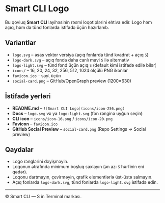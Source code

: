 # Smart CLI Logo

Bu qovluq **Smart CLI** layihəsinin rəsmi loqotiplərini ehtiva edir. Logo həm açıq, həm də tünd fonlarda istifadə üçün hazırlanıb.

## Variantlar
- `logo.svg` – əsas vektor versiya (açıq fonlarda tünd kvadrat + açıq `S`)
- `logo-dark.svg` – açıq fonda daha canlı mavi `S` ilə alternativ
- `logo-light.svg` – tünd fond üçün açıq `S` (default kimi istifadə edilə bilər)
- `icons/` – 16, 20, 24, 32, 256, 512, 1024 ölçülü PNG ikonlar
- `favicon.ico` – sayt üçün
- `social-card.png` – GitHub/OpenGraph preview (1200×630)

## İstifadə yerləri
- **README.md** – `![Smart CLI Logo](icons/icon-256.png)`
- **Docs** – `logo.svg` və ya `logo-light.svg` (fon rənginə uyğun seçin)
- **CLI icon** – `icons/icon-16.png` / `icons/icon-20.png`
- **Favicon** – `favicon.ico`
- **GitHub Social Preview** – `social-card.png` (Repo Settings → Social preview)

## Qaydalar
- Logo rənglərini dəyişməyin.
- Loqonun ətrafında minimum boşluq saxlayın (ən azı `S` hərfinin eni qədər).
- Loqonu dartmayın, çevirməyin, qrafik elementlərlə üst-üstə salmayın.
- Açıq fonlarda `logo-dark.svg`, tünd fonlarda `logo-light.svg` istifadə edin.

---

© Smart CLI — S in Terminal markası.